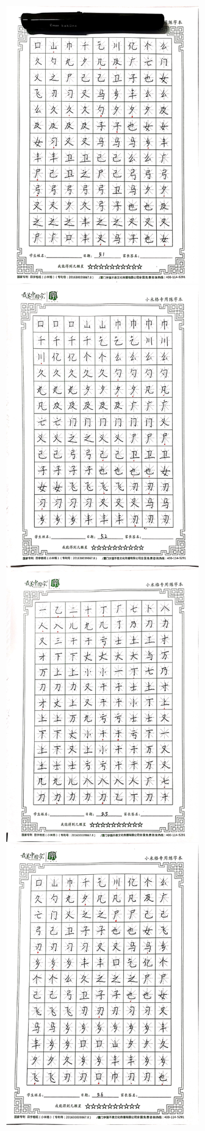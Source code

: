 ![练字_5.1.jpg](练字_5.1.jpg)
![练字_5.2.jpg](练字_5.2.jpg)
![练字_5.5.jpg](练字_5.5.jpg)
![练字_5.6.jpg](练字_5.6.jpg)
